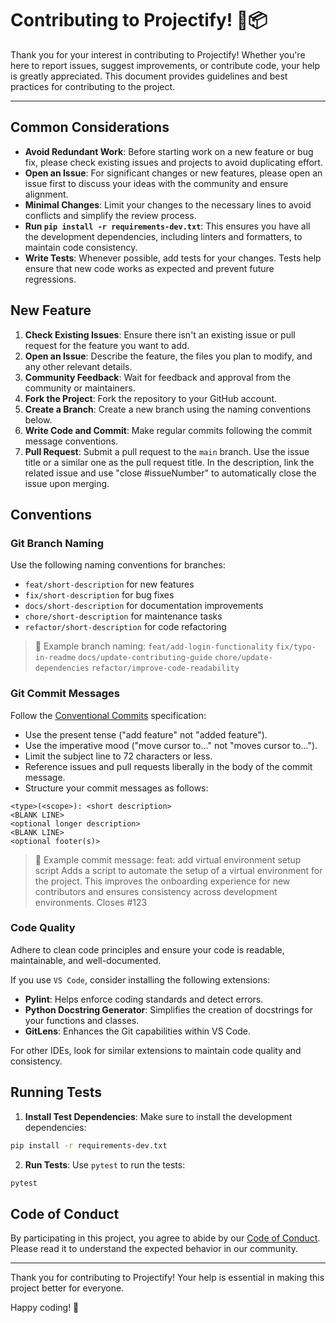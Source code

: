 # Contributing to Projectify! 🤖📦

Thank you for your interest in contributing to Projectify! Whether you're here to report issues, suggest improvements, or contribute code, your help is greatly appreciated. This document provides guidelines and best practices for contributing to the project.

---

## Common Considerations

- **Avoid Redundant Work**: Before starting work on a new feature or bug fix, please check existing issues and projects to avoid duplicating effort.
- **Open an Issue**: For significant changes or new features, please open an issue first to discuss your ideas with the community and ensure alignment.
- **Minimal Changes**: Limit your changes to the necessary lines to avoid conflicts and simplify the review process.
- **Run `pip install -r requirements-dev.txt`**: This ensures you have all the development dependencies, including linters and formatters, to maintain code consistency.
- **Write Tests**: Whenever possible, add tests for your changes. Tests help ensure that new code works as expected and prevent future regressions.

## New Feature

1. **Check Existing Issues**: Ensure there isn't an existing issue or pull request for the feature you want to add.
2. **Open an Issue**: Describe the feature, the files you plan to modify, and any other relevant details.
3. **Community Feedback**: Wait for feedback and approval from the community or maintainers.
4. **Fork the Project**: Fork the repository to your GitHub account.
5. **Create a Branch**: Create a new branch using the naming conventions below.
6. **Write Code and Commit**: Make regular commits following the commit message conventions.
7. **Pull Request**: Submit a pull request to the `main` branch. Use the issue title or a similar one as the pull request title. In the description, link the related issue and use "close #issueNumber" to automatically close the issue upon merging.

## Conventions

### Git Branch Naming

Use the following naming conventions for branches:

- `feat/short-description` for new features
- `fix/short-description` for bug fixes
- `docs/short-description` for documentation improvements
- `chore/short-description` for maintenance tasks
- `refactor/short-description` for code refactoring

> 📘 Example branch naming:
> `feat/add-login-functionality`
> `fix/typo-in-readme`
> `docs/update-contributing-guide`
> `chore/update-dependencies`
> `refactor/improve-code-readability`

### Git Commit Messages

Follow the [Conventional Commits](https://www.conventionalcommits.org/en/v1.0.0/) specification:

- Use the present tense ("add feature" not "added feature").
- Use the imperative mood ("move cursor to..." not "moves cursor to...").
- Limit the subject line to 72 characters or less.
- Reference issues and pull requests liberally in the body of the commit message.
- Structure your commit messages as follows:

```plaintext
<type>(<scope>): <short description>
<BLANK LINE>
<optional longer description>
<BLANK LINE>
<optional footer(s)>
```

> 📘 Example commit message:
> feat: add virtual environment setup script
> Adds a script to automate the setup of a virtual environment for the project. This improves the onboarding experience for new contributors and ensures consistency across development environments.
> Closes #123

### Code Quality

Adhere to clean code principles and ensure your code is readable, maintainable, and well-documented.

If you use `VS Code`, consider installing the following extensions:

- **Pylint**: Helps enforce coding standards and detect errors.
- **Python Docstring Generator**: Simplifies the creation of docstrings for your functions and classes.
- **GitLens**: Enhances the Git capabilities within VS Code.

For other IDEs, look for similar extensions to maintain code quality and consistency.

## Running Tests

1. **Install Test Dependencies**: Make sure to install the development dependencies:

```sh
pip install -r requirements-dev.txt
```

2. **Run Tests**: Use `pytest` to run the tests:

```sh
pytest
```

## Code of Conduct

By participating in this project, you agree to abide by our [Code of Conduct](CODE_OF_CONDUCT.md). Please read it to understand the expected behavior in our community.

---

Thank you for contributing to Projectify! Your help is essential in making this project better for everyone.

Happy coding! 🚀
